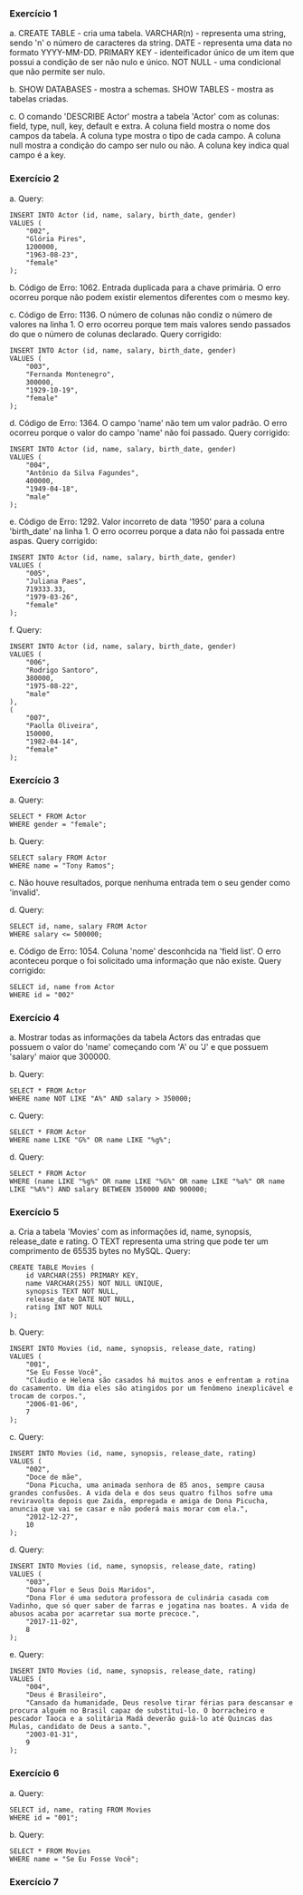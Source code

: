 ### Exercício 1
a.  CREATE TABLE - cria uma tabela.
    VARCHAR(n) - representa uma string, sendo 'n' o número de caracteres da string.
    DATE - representa uma data no formato YYYY-MM-DD.
    PRIMARY KEY - identeificador único de um item que possui a condição de ser não nulo e único.
    NOT NULL - uma condicional que não permite ser nulo.

b.  SHOW DATABASES - mostra a schemas.
    SHOW TABLES - mostra as tabelas criadas.
    
c.  O comando 'DESCRIBE Actor' mostra a tabela 'Actor' com as colunas: field, type, null, key, default e extra. A coluna field mostra o nome dos campos da tabela. A coluna type mostra o tipo de cada campo. A coluna null mostra a condição do campo ser nulo ou não. A coluna key indica qual campo é a key.

### Exercício 2
a. Query:
```
INSERT INTO Actor (id, name, salary, birth_date, gender)
VALUES (
    "002",
    "Glória Pires",
    1200000,
    "1963-08-23",
    "female"
);
```

b. Código de Erro: 1062. Entrada duplicada para a chave primária.
O erro ocorreu porque não podem existir elementos diferentes com o mesmo key.

c. Código de Erro: 1136. O número de colunas não condiz o número de valores na linha 1.
O erro ocorreu porque tem mais valores sendo passados do que o número de colunas declarado.
Query corrigido:
```
INSERT INTO Actor (id, name, salary, birth_date, gender)
VALUES (
    "003",
    "Fernanda Montenegro",
    300000,
    "1929-10-19",
    "female"
);
```

d. Código de Erro: 1364. O campo 'name' não tem um valor padrão.
O erro ocorreu porque o valor do campo 'name' não foi passado.
Query corrigido:
```
INSERT INTO Actor (id, name, salary, birth_date, gender)
VALUES (
    "004",
    "Antônio da Silva Fagundes",
    400000,
    "1949-04-18",
    "male"
);
```

e. Código de Erro: 1292. Valor incorreto de data '1950' para a coluna 'birth_date' na linha 1.
O erro ocorreu porque a data não foi passada entre aspas.
Query corrigido:
```
INSERT INTO Actor (id, name, salary, birth_date, gender)
VALUES (
    "005",
    "Juliana Paes",
    719333.33,
    "1979-03-26",
    "female"
);
```

f. Query:
```
INSERT INTO Actor (id, name, salary, birth_date, gender)
VALUES (
    "006",
    "Rodrigo Santoro",
    380000,
    "1975-08-22",
    "male"
),
(
    "007",
    "Paolla Oliveira",
    150000,
    "1982-04-14",
    "female"
);
```

### Exercício 3
a. Query:
```
SELECT * FROM Actor
WHERE gender = "female";
```

b. Query:
```
SELECT salary FROM Actor
WHERE name = "Tony Ramos";
```

c. Não houve resultados, porque nenhuma entrada tem o seu gender como 'invalid'.

d. Query:
```
SELECT id, name, salary FROM Actor
WHERE salary <= 500000;
```

e. Código de Erro: 1054. Coluna 'nome' desconhcida na 'field list'.
O erro aconteceu porque o foi solicitado uma informação que não existe.
Query corrigido:
```
SELECT id, name from Actor
WHERE id = "002"
```

### Exercício 4
a. Mostrar todas as informações da tabela Actors das entradas que possuem o valor do 'name' começando com 'A' ou 'J' e que possuem 'salary' maior que 300000.

b. Query:
```
SELECT * FROM Actor
WHERE name NOT LIKE "A%" AND salary > 350000;
```

c. Query:
```
SELECT * FROM Actor
WHERE name LIKE "G%" OR name LIKE "%g%";
```

d. Query:
```
SELECT * FROM Actor
WHERE (name LIKE "%g%" OR name LIKE "%G%" OR name LIKE "%a%" OR name LIKE "%A%") AND salary BETWEEN 350000 AND 900000;
```

### Exercício 5
a. Cria a tabela 'Movies' com as informações id, name, synopsis, release_date e rating. O TEXT representa uma string que pode ter um comprimento de 65535 bytes no MySQL.
Query:
```
CREATE TABLE Movies (
    id VARCHAR(255) PRIMARY KEY,
    name VARCHAR(255) NOT NULL UNIQUE,
    synopsis TEXT NOT NULL,
    release_date DATE NOT NULL,
    rating INT NOT NULL
);
```

b. Query:
```
INSERT INTO Movies (id, name, synopsis, release_date, rating)
VALUES (
    "001",
    "Se Eu Fosse Você",
    "Cláudio e Helena são casados há muitos anos e enfrentam a rotina do casamento. Um dia eles são atingidos por um fenômeno inexplicável e trocam de corpos.",
    "2006-01-06",
    7
);
```

c. Query:
```
INSERT INTO Movies (id, name, synopsis, release_date, rating)
VALUES (
    "002",
    "Doce de mãe",
    "Dona Picucha, uma animada senhora de 85 anos, sempre causa grandes confusões. A vida dela e dos seus quatro filhos sofre uma reviravolta depois que Zaida, empregada e amiga de Dona Picucha, anuncia que vai se casar e não poderá mais morar com ela.",
    "2012-12-27",
    10
);
```

d. Query:
```
INSERT INTO Movies (id, name, synopsis, release_date, rating)
VALUES (
    "003",
    "Dona Flor e Seus Dois Maridos",
    "Dona Flor é uma sedutora professora de culinária casada com Vadinho, que só quer saber de farras e jogatina nas boates. A vida de abusos acaba por acarretar sua morte precoce.",
    "2017-11-02",
    8
);
```

e. Query:
```
INSERT INTO Movies (id, name, synopsis, release_date, rating)
VALUES (
    "004",
    "Deus é Brasileiro",
    "Cansado da humanidade, Deus resolve tirar férias para descansar e procura alguém no Brasil capaz de substituí-lo. O borracheiro e pescador Taoca e a solitária Madá deverão guiá-lo até Quincas das Mulas, candidato de Deus a santo.",
    "2003-01-31",
    9
);
```

### Exercício 6
a. Query:
```
SELECT id, name, rating FROM Movies
WHERE id = "001";
```

b. Query:
```
SELECT * FROM Movies
WHERE name = "Se Eu Fosse Você";
```

### Exercício 7
